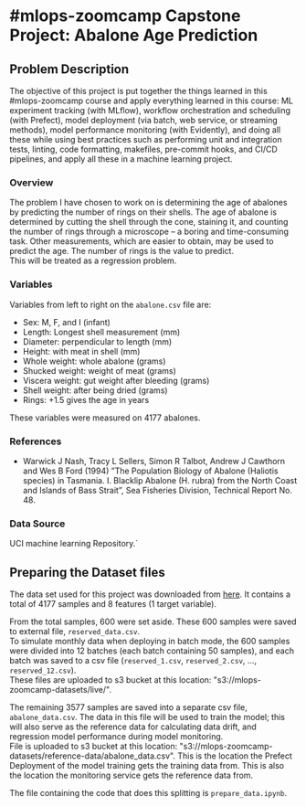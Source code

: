 # \#mlops-zoomcamp Capstone Project: Abalone Age Prediction


## Problem Description
The objective of this project is put together the things learned in this \#mlops-zoomcamp course and apply everything learned in this course: ML experiment tracking (with MLflow), workflow orchestration and scheduling (with Prefect), model deployment (via batch, web service, or streaming methods), model performance monitoring (with Evidently), and doing all these while using best practices such as performing unit and integration tests, linting, code formatting, makefiles, pre-commit hooks, and CI/CD pipelines, and apply all these in a machine learning project.

### Overview
The problem I have chosen to work on is determining the age of abalones by predicting the number of rings on their shells. 
The age of abalone is determined by cutting the shell through the cone, staining it, and counting the
number of rings through a microscope – a boring and time-consuming task. Other measurements,
which are easier to obtain, may be used to predict the age. The number of rings is the value to predict.  
This will be treated as a regression problem.

### Variables
Variables from left to right on the `abalone.csv` file are:
- Sex: M, F, and I (infant)
- Length: Longest shell measurement (mm)
- Diameter: perpendicular to length (mm)
- Height: with meat in shell (mm)
- Whole weight: whole abalone (grams)
- Shucked weight: weight of meat (grams)
- Viscera weight: gut weight after bleeding (grams)
- Shell weight: after being dried (grams)
- Rings: +1.5 gives the age in years

These variables were measured on 4177 abalones.

### References
- Warwick J Nash, Tracy L Sellers, Simon R Talbot, Andrew J Cawthorn and Wes B Ford (1994)
”The Population Biology of Abalone (Haliotis species) in Tasmania. I. Blacklip Abalone (H.
rubra) from the North Coast and Islands of Bass Strait”, Sea Fisheries Division, Technical
Report No. 48.

### Data Source
UCI machine learning Repository.`


## Preparing the Dataset files
The data set used for this project was downloaded from [here](https://sci2s.ugr.es/keel/dataset.php?cod=96). It contains a total of 4177 samples and 8 features (1 target variable).

From the total samples, 600 were set aside. These 600 samples were saved to external file, `reserved_data.csv`.  
To simulate monthly data when deploying in batch mode, the 600 samples were divided into 12 batches (each batch containing 50 samples), and each batch was saved to a csv file (`reserved_1.csv`, `reserved_2.csv`, ..., `reserved_12.csv`).  
These files are uploaded to s3 bucket at this location: "s3://mlops-zoomcamp-datasets/live/".

The remaining 3577 samples are saved into a separate csv file, `abalone_data.csv`. The data in this file will be used to train the model; this will also serve as the reference data for calculating data drift, and regression model performance during model monitoring.  
File is uploaded to s3 bucket at this location: "s3://mlops-zoomcamp-datasets/reference-data/abalone_data.csv". This is the location the Prefect Deployment of the model training gets the training data from. This is also the location the monitoring service gets the reference data from.

The file containing the code that does this splitting is `prepare_data.ipynb`.



